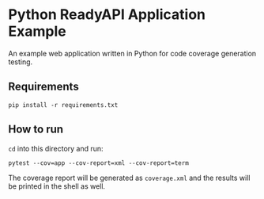 # Python ReadyAPI Application Example
An example web application written in Python for code coverage generation testing.

## Requirements
```
pip install -r requirements.txt
```

## How to run
`cd` into this directory and run:
```
pytest --cov=app --cov-report=xml --cov-report=term
```
The coverage report will be generated as `coverage.xml` and the results will be printed in the shell as well.
